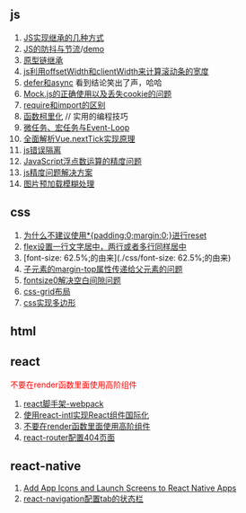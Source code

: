 ## js
1. [JS实现继承的几种方式](https://www.cnblogs.com/humin/p/4556820.html)
2. [JS的防抖与节流](https://mp.weixin.qq.com/s/Vkshf-nEDwo2ODUJhxgzVA)/[demo](./js基础/throttle.js)
3. [原型链继承](./js基础/原型链继承.md)
4. [js利用offsetWidth和clientWidth来计算滚动条的宽度](https://www.haorooms.com/post/js_scroll_width)
5. [defer和async](https://juejin.im/entry/5a7ad55ef265da4e81238da9) 看到结论笑出了声，哈哈
6. [Mock.js的正确使用以及丢失cookie的问题](https://zhuanlan.zhihu.com/p/63761370)
7. [require和import的区别](https://blog.csdn.net/qq_28702545/article/details/54892562)
8. [函数柯里化](./js基础/cuury.js) // 实用的编程技巧
9. [微任务、宏任务与Event-Loop](https://juejin.im/post/5b73d7a6518825610072b42b)
10. [全面解析Vue.nextTick实现原理](https://juejin.im/entry/5aced80b518825482e39441e)
11. [js错误隔离](http://taobaofed.org/blog/2016/11/10/prevent-prop-access-error-in-js/)
12. [JavaScript浮点数运算的精度问题](https://www.html.cn/archives/7340)
13. [js精度问题解决方案](./js基础/js精度问题解决方案.md)
14. [图片预加载模糊处理](http://www.fly63.com/article/detial/359)

## css

1. [为什么不建议使用*{padding:0;margin:0;}进行reset](https://blog.csdn.net/lewky_liu/article/details/79982085)
2. [flex设置一行文字居中，两行或者多行同样居中](https://blog.csdn.net/viaChanging/article/details/79387130)
3. [font-size: 62.5%;的由来](./css/font-size: 62.5%;的由来)
4. [子元素的margin-top属性传递给父元素的问题](https://blog.csdn.net/liuyan19891230/article/details/52515357)
5. [fontsize0解决空白间隙问题](https://blog.csdn.net/github_38771368/article/details/73549381)
6. [css-grid布局](http://www.ruanyifeng.com/blog/2019/03/grid-layout-tutorial.html)
7. [css实现多边形](https://segmentfault.com/a/1190000019013585)

## html

## react

 <span style="color:red">不要在render函数里面使用高阶组件<span>

1. [react脚手架-webpack](https://segmentfault.com/a/1190000019126657)
2. [使用react-intl实现React组件国际化](https://www.jianshu.com/p/574f6cea4f26)
3. [不要在render函数里面使用高阶组件](https://github.com/sunyongjian/blog/issues/25)
4. [react-router配置404页面](./react/react-router配置404页面.md)

## react-native

1. [Add App Icons and Launch Screens to React Native Apps](https://medium.com/better-programming/react-native-add-app-icons-and-launch-screens-onto-ios-and-android-apps-3bfbc20b7d4c)
2. [react-navigation配置tab的状态栏](https://segmentfault.com/a/1190000015721918)
